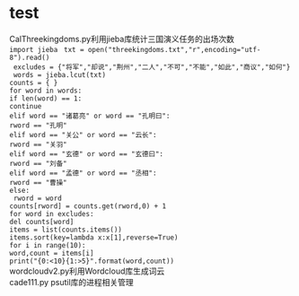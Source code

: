 # test
CalThreekingdoms.py利用jieba库统计三国演义任务的出场次数  
`import jieba` 
` txt = open("threekingdoms.txt","r",encoding="utf-8").read()`     
` excludes = {"将军","却说","荆州","二人","不可","不能","如此","商议","如何"}`    
` words = jieba.lcut(txt)`   
`counts = { } `   
`for word in words:`    
    `if len(word) == 1:`    
        `continue`    
    `elif word == "诸葛亮" or word == "孔明曰":`    
         `rword == "孔明"`    
    `elif word == "关公" or word == "云长":`    
         `rword == "关羽"`    
    `elif word == "玄德" or word == "玄德曰":`   
         `rword == "刘备"`    
    `elif word == "孟德" or word == "丞相":`    
         `rword == "曹操"`      
    `else:`    
       ` rword = word`    
    `counts[rword] = counts.get(rword,0) + 1`    
`for word in excludes: `    
    `del counts[word]`    
`items = list(counts.items())`   
`items.sort(key=lambda x:x[1],reverse=True)`  
`for i in range(10):`  
    `word,count = items[i]`  
`print("{0:<10}{1:>5}".format(word,count))`    
wordcloudv2.py利用Wordcloud库生成词云    
cade111.py psutil库的进程相关管理
